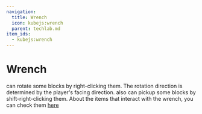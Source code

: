 ```yaml
---
navigation:
  title: Wrench
  icon: kubejs:wrench
  parent: techlab.md
item_ids:
  - kubejs:wrench
---
```

# Wrench

<Row>
  <ItemImage id="kubejs:wrench" scale="4" />
</Row>


<ItemLink id="kubejs:wrench" /> can rotate some blocks by right-clicking them. The rotation direction is determined by the player's facing direction. <ItemLink id="kubejs:wrench" /> also can pickup some blocks by shift-right-clicking them. About the items that interact with the wrench, you can check them [here](wrench_interact.md)

<Recipe id="minecraft:shaped/techpack_wrench" />